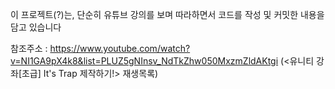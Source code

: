 이 프로젝트(?)는, 단순히 유튜브 강의를 보며 따라하면서 코드를 작성 및 커밋한 내용을 담고 있습니다

참조주소 : https://www.youtube.com/watch?v=NI1GA9pX4k8&list=PLUZ5gNInsv_NdTkZhw050MxzmZldAKtgi (<유니티 강좌[초급] It's Trap 제작하기!> 재생목록)
